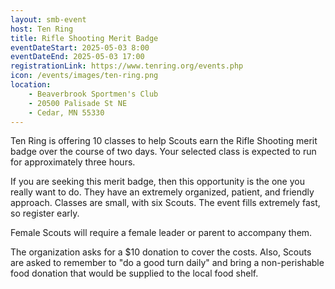 ```yaml
---
layout: smb-event
host: Ten Ring
title: Rifle Shooting Merit Badge
eventDateStart: 2025-05-03 8:00
eventDateEnd: 2025-05-03 17:00
registrationLink: https://www.tenring.org/events.php
icon: /events/images/ten-ring.png
location:
    - Beaverbrook Sportmen's Club
    - 20500 Palisade St NE
    - Cedar, MN 55330
---
```


Ten Ring is offering 10 classes to help Scouts earn the Rifle Shooting merit badge over the course of two days. Your selected class is expected to run for approximately three hours.

If you are seeking this merit badge, then this opportunity is the one you really want to do. They have an extremely organized, patient, and friendly approach. Classes are small, with six Scouts. The event fills extremely fast, so register early.

Female Scouts will require a female leader or parent to accompany them.

The organization asks for a $10 donation to cover the costs. Also, Scouts are asked to remember to "do a good turn daily" and bring a non-perishable food donation that would be supplied to the local food shelf.
